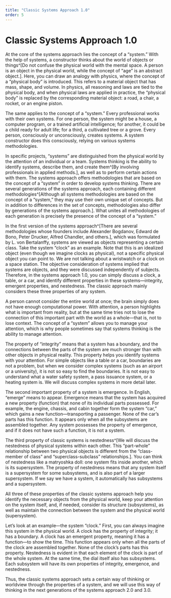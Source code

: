 ```yaml
---
title: "Classic Systems Approach 1.0"
order: 5
---
```


# Classic Systems Approach 1.0

At the core of the systems approach lies the concept of a “system.” With the help of systems, a constructor thinks about the world of objects or things^[Do not confuse the physical world with the mental space. A person is an object in the physical world, while the concept of “age” is an abstract object.]. Here, you can draw an analogy with physics, where the concept of a “physical body” is introduced. This refers to a material object that has mass, shape, and volume. In physics, all reasoning and laws are tied to the physical body, and when physical laws are applied in practice, the “physical body” is replaced by the corresponding material object: a road, a chair, a rocket, or an engine piston.

The same applies to the concept of a “system.” Every professional works with their own systems. For one person, the system might be a house, a computer program, or a trained artificial intelligence; for another, it could be a child ready for adult life; for a third, a cultivated tree or a grove. Every person, consciously or unconsciously, creates systems. A system constructor does this consciously, relying on various systems methodologies.

In specific projects, “systems” are distinguished from the physical world by the attention of an individual or a team. Systems thinking is the ability to identify systems, describe them, and create them^[By involving professionals in applied methods.], as well as to perform certain actions with them. The systems approach offers methodologies that are based on the concept of a “system” in order to develop systems thinking. There are several generations of the systems approach, each containing different methodologies^[Although all systems methodologies are based on the concept of a “system,” they may use their own unique set of concepts. But in addition to differences in the set of concepts, methodologies also differ by generations of the systems approach.]. What unites all methodologies of each generation is precisely the presence of the concept of a “system.”

In the first version of the systems approach^[There are several methodologies whose founders include Alexander Bogdanov, Edward de Bono, Peter Drucker, Alfred Chandler, and others.], which was formulated by L. von Bertalanffy, systems are viewed as objects representing a certain class. Take the system “clock” as an example. Note that this is an idealized object (even though we imagine clocks as physical), not a specific physical object you can point to. We are not talking about a wristwatch or a clock on a space station. The objective consideration of systems implied that systems are objects, and they were discussed independently of subjects. Therefore, in the systems approach 1.0, you can simply discuss a clock, a table, or a car, and identify different properties in these systems—integrity, emergent properties, and nestedness. The classic approach mainly considers these three properties of any system.

A person cannot consider the entire world at once; the brain simply does not have enough computational power. With attention, a person highlights what is important from reality, but at the same time tries not to lose the connection of this important part with the world as a whole—that is, not to lose context. The concept of a “system” allows you to manage your attention, which is why people sometimes say that systems thinking is the ability to manage attention.

The property of “integrity” means that a system has a boundary, and the connections between the parts of the system are much stronger than with other objects in physical reality. This property helps you identify systems with your attention. For simple objects like a table or a car, boundaries are not a problem, but when we consider complex systems (such as an airport or a university), it is not so easy to find the boundaries. It is not easy to understand what a water safety system, a pass issuance system, or a heating system is. We will discuss complex systems in more detail later.

The second important property of a system is emergence. In English, “emerge” means to appear. Emergence means that the system has acquired a new property (function) that none of its individual parts possessed. For example, the engine, chassis, and cabin together form the system “car,” which gains a new function—transporting a passenger. None of the car’s parts has this function. It appears only when all the subsystems are assembled together. Any system possesses the property of emergence, and if it does not have such a function, it is not a system.

The third property of classic systems is nestedness^[We will discuss the nestedness of physical systems within each other. This “part-whole” relationship between two physical objects is different from the “class-member of class” and “superclass-subclass” relationships.]. You can think of nestedness like a matryoshka doll: one system fits inside another, which is its supersystem. The property of nestedness means that any system itself is a supersystem for some subsystems, and is also part of a larger supersystem. If we say we have a system, it automatically has subsystems and a supersystem.

All three of these properties of the classic systems approach help you identify the necessary objects from the physical world, keep your attention on the system itself, and, if needed, consider its structure (subsystems), as well as maintain the connection between the system and the physical world (supersystem).

Let’s look at an example—the system “clock.” First, you can always imagine this system in the physical world. A clock has the property of integrity; it has a boundary. A clock has an emergent property, meaning it has a function—to show the time. This function appears only when all the parts of the clock are assembled together. None of the clock’s parts has this property. Nestedness is evident in that each element of the clock is part of the whole system. At the same time, the dial itself also has subsystems. Each subsystem will have its own properties of integrity, emergence, and nestedness.

Thus, the classic systems approach sets a certain way of thinking or worldview through the properties of a system, and we will use this way of thinking in the next generations of the systems approach 2.0 and 3.0.